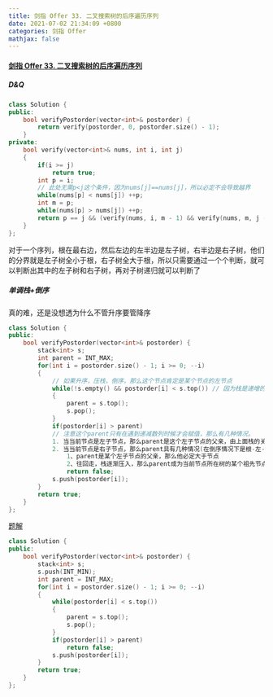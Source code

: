 ```yaml
---
title: 剑指 Offer 33. 二叉搜索树的后序遍历序列
date: 2021-07-02 21:34:09 +0800
categories: 剑指 Offer
mathjax: false
---
```

#### [剑指 Offer 33. 二叉搜索树的后序遍历序列](https://leetcode-cn.com/problems/er-cha-sou-suo-shu-de-hou-xu-bian-li-xu-lie-lcof/)

##### D&Q
```c++
class Solution {
public:
    bool verifyPostorder(vector<int>& postorder) {
        return verify(postorder, 0, postorder.size() - 1);
    }
private:
    bool verify(vector<int>& nums, int i, int j)
    {
        if(i >= j)
            return true;
        int p = i;
        // 此处无需p<j这个条件，因为nums[j]==nums[j]，所以必定不会导致越界
        while(nums[p] < nums[j]) ++p;
        int m = p;
        while(nums[p] > nums[j]) ++p;
        return p == j && (verify(nums, i, m - 1) && verify(nums, m, j - 1));
    }
};
```

对于一个序列，根在最右边，然后左边的左半边是左子树，右半边是右子树，他们的分界就是左子树全小于根，右子树全大于根，所以只需要通过一个个判断，就可以判断出其中的左子树和右子树，再对子树递归就可以判断了

##### 单调栈+倒序

真的难，还是没想透为什么不管升序要管降序

```c++
class Solution {
public:
    bool verifyPostorder(vector<int>& postorder) {
        stack<int> s;
        int parent = INT_MAX;
        for(int i = postorder.size() - 1; i >= 0; --i)
        {
            // 如果升序，压栈，倒序，那么这个节点肯定是某个节点的左节点
            while(!s.empty() && postorder[i] < s.top()) // 因为栈是递增的，所以找到一个刚刚好大于他本身的节点就是他的父亲节点。
            {
                parent = s.top();
                s.pop();
            }
            if(postorder[i] > parent)  
            // 注意这个parent只有在遇到递减数列时候才会赋值，那么有几种情况。
            1. 当当前节点是左子节点，那么parent是这个左子节点的父亲，由上面栈的关系必定可以保证。
            2. 当当前节点是右子节点，那么parent具有几种情况(在倒序情况下是根-左-右)
                1、parent是某个左子节点的父亲，那么他必定大于节点 
                2、往回走，栈逐渐压入，那么parent成为当前节点所在树的某个祖先节点，并且由后序遍历的顺序，这个树肯定在parent的左边。依旧必定大于节点
                return false;
            s.push(postorder[i]);
        }
        return true;
    }
};
```

[题解](https://leetcode-cn.com/problems/er-cha-sou-suo-shu-de-hou-xu-bian-li-xu-lie-lcof/solution/di-gui-he-zhan-liang-chong-fang-shi-jie-jue-zui-ha/)

```c++
class Solution {
public:
    bool verifyPostorder(vector<int>& postorder) {
        stack<int> s;
        s.push(INT_MIN);
        int parent = INT_MAX;
        for(int i = postorder.size() - 1; i >= 0; --i)
        {
            while(postorder[i] < s.top())
            {
                parent = s.top();
                s.pop();
            }
            if(postorder[i] > parent)
                return false;
            s.push(postorder[i]);
        }
        return true;
    }
};
```
